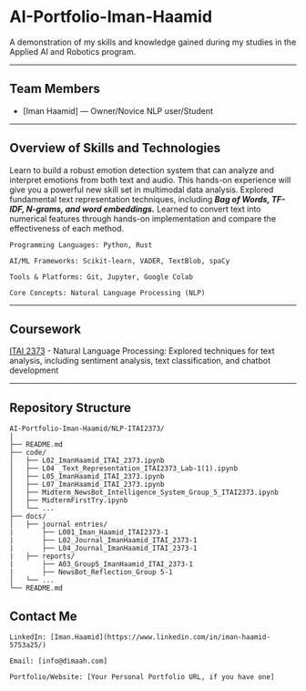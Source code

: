# AI-Portfolio-Iman-Haamid

A demonstration of my skills and knowledge gained during my studies in the Applied AI and Robotics program.

---

## Team Members

- [Iman Haamid] — Owner/Novice NLP user/Student

---

## Overview of Skills and Technologies

 Learn to build a robust emotion detection system that can analyze and interpret emotions from both text and audio. This hands-on experience will give you a powerful new skill set in multimodal data analysis. Explored fundamental text representation techniques, including ***Bag of Words, TF-IDF, N-grams, and word embeddings.*** Learned to convert text into numerical features through hands-on implementation and compare the effectiveness of each method.

    Programming Languages: Python, Rust

    AI/ML Frameworks: Scikit-learn, VADER, TextBlob, spaCy

    Tools & Platforms: Git, Jupyter, Google Colab

    Core Concepts: Natural Language Processing (NLP)
---

## Coursework

   [ITAI 2373](/NLP-ITAI2373)  - Natural Language Processing: Explored techniques for text analysis, including sentiment analysis, text classification, and chatbot development

---

## Repository Structure

```
AI-Portfolio-Iman-Haamid/NLP-ITAI2373/
│
├── README.md
├── code/
│   ├── L02_ImanHaamid_ITAI_2373.ipynb
│   ├── L04 _Text_Representation_ITAI2373_Lab-1(1).ipynb
│   ├── L05_ImanHaamid_ITAI_2373.ipynb
│   ├── L07_ImanHaamid_ITAI_2373.ipynb
│   ├── Midterm_NewsBot_Intelligence_System_Group_5_ITAI2373.ipynb
│   ├── MidtermFirstTry.ipynb
│   └── ...
├── docs/
│   ├── journal entries/
|       ├── L001_Iman_Haamid_ITAI2373-1
|       ├── L02_Journal_ImanHaamid_ITAI_2373-1
|       ├── L04_Journal_ImanHaamid_ITAI_2373-1
|   ├── reports/
|       ├── A03_Group5_ImanHaamid_ITAI_2373-1
|       ├── NewsBot_Reflection_Group 5-1
│   └── ...
└── README.md

```

## Contact Me

    LinkedIn: [Iman.Haamid](https://www.linkedin.com/in/iman-haamid-5753a25/)
    
    Email: [info@dimaah.com]

    Portfolio/Website: [Your Personal Portfolio URL, if you have one]


